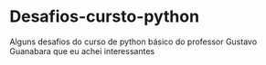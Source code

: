 # Desafios-cursto-python
Alguns desafios do curso de python básico do professor Gustavo Guanabara que eu achei interessantes
